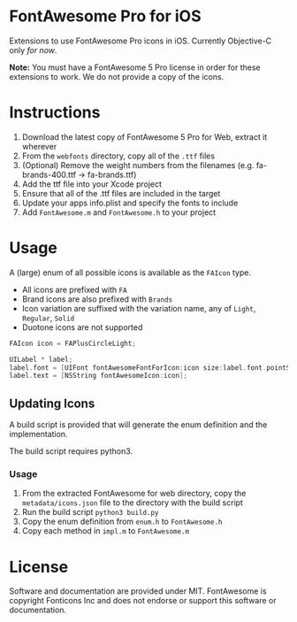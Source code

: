 # FontAwesome Pro for iOS

Extensions to use FontAwesome Pro icons in iOS. Currently Objective-C only *for now*.

**Note:** You must have a FontAwesome 5 Pro license in order for these extensions to work. We do not
provide a copy of the icons.

# Instructions

1. Download the latest copy of FontAwesome 5 Pro for Web, extract it wherever
2. From the `webfonts` directory, copy all of the `.ttf` files
3. (Optional) Remove the weight numbers from the filenames (e.g. fa-brands-400.ttf -> fa-brands.ttf)
4. Add the ttf file into your Xcode project
5. Ensure that all of the .ttf files are included in the target
6. Update your apps info.plist and specify the fonts to include
7. Add `FontAwesome.m` and `FontAwesome.h` to your project

# Usage

A (large) enum of all possible icons is available as the `FAIcon` type.

- All icons are prefixed with `FA`
- Brand icons are also prefixed with `Brands`
- Icon variation are suffixed with the variation name, any of `Light`, `Regular`, `Solid`
- Duotone icons are not supported

```c
FAIcon icon = FAPlusCircleLight;

UILabel * label;
label.font = [UIFont fontAwesomeFontForIcon:icon size:label.font.pointSize];
label.text = [NSString fontAwesomeIcon:icon];
```

## Updating Icons

A build script is provided that will generate the enum definition and the implementation.

The build script requires python3.

### Usage

1. From the extracted FontAwesome for web directory, copy the `metadata/icons.json` file to the directory with the build script
2. Run the build script `python3 build.py`
3. Copy the enum definition from `enum.h` to `FontAwesome.h`
4. Copy each method in `impl.m` to `FontAwesome.m`

# License

Software and documentation are provided under MIT. FontAwesome is copyright Fonticons Inc and does
not endorse or support this software or documentation.
